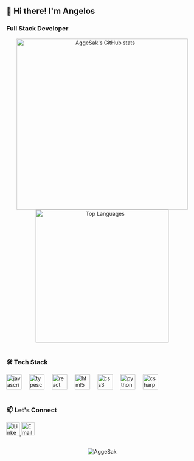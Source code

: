 <h2 align="left">👋 Hi there! I'm Angelos</h2>

<h3 align="left">Full Stack Developer</h3>

<div align="center">
  <a href="https://github.com/AggeSak">
    <img 
      src="https://github-readme-stats.vercel.app/api?username=AggeSak&show_icons=true&theme=dracula&hide_border=true" 
      alt="AggeSak's GitHub stats" 
      width="450"
    />
    <img 
      src="https://github-readme-stats.vercel.app/api/top-langs?username=AggeSak&locale=en&layout=compact&langs_count=8&theme=dracula&hide_border=true" 
      alt="Top Languages" 
      width="350"
    />
  </a>
</div>

<br>

<h3 align="left">🛠 Tech Stack</h3>

<div align="left">
  <img src="https://cdn.jsdelivr.net/gh/devicons/devicon/icons/javascript/javascript-original.svg" height="40" alt="javascript" title="JavaScript" />
  <img width="12" />
  <img src="https://cdn.jsdelivr.net/gh/devicons/devicon/icons/typescript/typescript-original.svg" height="40" alt="typescript" title="TypeScript" />
  <img width="12" />
  <img src="https://cdn.jsdelivr.net/gh/devicons/devicon/icons/react/react-original.svg" height="40" alt="react" title="React" />
  <img width="12" />
  <img src="https://cdn.jsdelivr.net/gh/devicons/devicon/icons/html5/html5-original.svg" height="40" alt="html5" title="HTML5" />
  <img width="12" />
  <img src="https://cdn.jsdelivr.net/gh/devicons/devicon/icons/css3/css3-original.svg" height="40" alt="css3" title="CSS3" />
  <img width="12" />
  <img src="https://cdn.jsdelivr.net/gh/devicons/devicon/icons/python/python-original.svg" height="40" alt="python" title="Python" />
  <img width="12" />
  <img src="https://cdn.jsdelivr.net/gh/devicons/devicon/icons/csharp/csharp-original.svg" height="40" alt="csharp" title="C#" />
</div>

<br>

<h3 align="left">📫 Let's Connect</h3>

<div align="left">
  <a href="https://www.linkedin.com/in/angelos-sakalis-6b942824b/" target="_blank">
    <img src="https://img.shields.io/badge/LinkedIn-0077B5?style=for-the-badge&logo=linkedin&logoColor=white" height="35" alt="LinkedIn" />
  </a>
  <a href="mailto:your-email@example.com" target="_blank">
    <img src="https://img.shields.io/badge/Email-D14836?style=for-the-badge&logo=gmail&logoColor=white" height="35" alt="Email" />
  </a>
</div>

<br>

<p align="center"> 
  <img src="https://komarev.com/ghpvc/?username=AggeSak&label=Profile%20views&color=0e75b6&style=flat" alt="AggeSak" /> 
</p>
